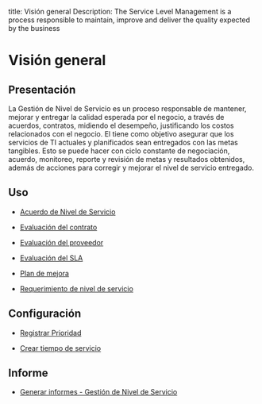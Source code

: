title: Visión general
Description: The Service Level Management is a process responsible to maintain, improve and deliver the quality expected by the business
# Visión general

Presentación
----------------

La Gestión de Nivel de Servicio es un proceso responsable de mantener, mejorar y entregar la calidad esperada por el negocio, a través de acuerdos, contratos, midiendo el desempeño, justificando los costos relacionados con el negocio. El tiene como objetivo asegurar que los servicios de TI actuales y planificados sean entregados con las metas tangibles. Esto se puede hacer con ciclo constante de negociación, acuerdo, monitoreo, reporte y revisión de metas y resultados obtenidos, además de acciones para corregir y mejorar el nivel de servicio entregado.

Uso
-------

- [Acuerdo de Nivel de Servicio](/es-es/citsmart-platform-9/processes/service-level/use/service-level-agreement.html)

- [Evaluación del contrato](/es-es/citsmart-platform-9/processes/service-level/use/contract-evaluation.html)

- [Evaluación del proveedor](/es-es/citsmart-platform-9/processes/service-level/use/provider-evaluation.html)

- [Evaluación del SLA](/es-es/citsmart-platform-9/processes/service-level/use/SLA-evaluation.html)

- [Plan de mejora](/es-es/citsmart-platform-9/processes/service-level/use/improvement-plan.html)

- [Requerimiento de nivel de servicio](/es-es/citsmart-platform-9/processes/service-level/use/service-level-requirement.html)

Configuración
-----------------

- [Registrar Prioridad](/es-es/citsmart-platform-9/processes/portfolio-and-catalog/configuration/register-priority.html)

- [Crear tiempo de servicio](/es-es/citsmart-platform-9/processes/service-level/configuration/create-time-attendance.html)

Informe
----------

- [Generar informes - Gestión de Nivel de Servicio](/es-es/citsmart-platform-9/processes/service-level/use/reports-service-level-management.html)

<!-- !!! tip "About"

    <b>Product/Version:</b> CITSmart | 8.00 &nbsp;&nbsp;
    <b>Updated:</b>01/28/2021 – Anna Martins
